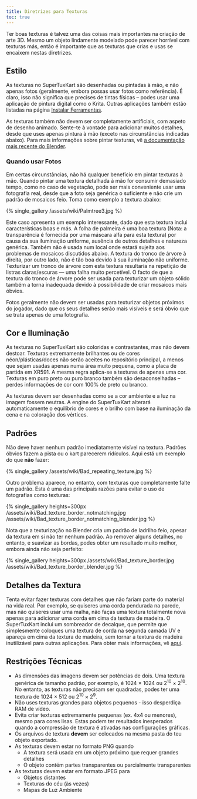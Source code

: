 ```yaml
---
title: Diretrizes para Texturas
toc: true
---
```

Ter boas texturas é talvez uma das coisas mais importantes na criação de arte 3D. Mesmo um objeto lindamente modelado pode parecer horrível com texturas más, então é importante que as texturas que crias e usas se encaixem nestas diretrizes.

## Estilo

As texturas no SuperTuxKart são desenhadas ou pintadas à mão, e não apenas fotos (geralmente, embora possas usar fotos como referência). É claro, isso não significa que precises de tintas físicas – podes usar uma aplicação de pintura digital como o Krita. Outras aplicações também estão listadas na página [Instalar Ferramentas](Installing_Tools).

As texturas também não devem ser completamente artificiais, com aspeto de desenho animado. Sente-te à vontade para adicionar muitos detalhes, desde que uses apenas pintura à mão (exceto nas circunstâncias indicadas abaixo). Para mais informações sobre pintar texturas, vê [a documentação mais recente do Blender](https://docs.blender.org/manual/pt/latest/sculpt_paint/texture_paint/index.html).

### Quando usar Fotos

Em certas circunstâncias, não há qualquer benefício em pintar texturas à mão. Quando pintar uma textura detalhada à mão for consumir demasiado tempo, como no caso de vegetação, pode ser mais conveniente usar uma fotografia real, desde que a foto seja genérica o suficiente e não crie um padrão de mosaicos feio. Toma como exemplo a textura abaixo:

{% single_gallery /assets/wiki/Palmtree3.jpg %}

Este caso apresenta um exemplo interessante, dado que esta textura inclui características boas e más. A folha de palmeira é uma boa textura (Nota: a transparência é fornecida por uma máscara alfa para esta textura) por causa da sua iluminação uniforme, ausência de outros detalhes e natureza genérica. Também não é usada num local onde estará sujeita aos problemas de mosaicos discutidos abaixo. A textura do tronco de árvore à direita, por outro lado, não é tão boa devido à sua iluminação não uniforme. Texturizar um tronco de árvore com esta textura resultaria na repetição de listras claras/escuras — uma falha muito percetível. O facto de que a textura do tronco de árvore pode ser usada para texturizar um objeto sólido também a torna inadequada devido à possibilidade de criar mosaicos mais óbvios.

Fotos geralmente não devem ser usadas para texturizar objetos próximos do jogador, dado que os seus detalhes serão mais visíveis e será óbvio que se trata apenas de uma fotografia.

## Cor e Iluminação

As texturas no SuperTuxKart são coloridas e contrastantes, mas não devem destoar. Texturas extremamente brilhantes ou de cores néon/plásticas/doces não serão aceites no repositório principal, a menos que sejam usadas apenas numa área muito pequena, como a placa de partida em XR591. A mesma regra aplica-se a texturas de apenas uma cor. Texturas em puro preto ou puro branco também são desaconselhadas – perdes informações de cor com 100% de preto ou branco.

As texturas devem ser desenhadas como se a cor ambiente e a luz na imagem fossem neutras. A engine do SuperTuxKart alterará automaticamente o equilíbrio de cores e o brilho com base na iluminação da cena e na coloração dos vértices.

## Padrões

Não deve haver nenhum padrão imediatamente visível na textura. Padrões óbvios fazem a pista ou o kart parecerem ridículos. Aqui está um exemplo do que **não** fazer:

{% single_gallery /assets/wiki/Bad_repeating_texture.jpg %}

Outro problema aparece, no entanto, com texturas que completamente falte um padrão. Esta é uma das principais razões para evitar o uso de fotografias como texturas:

{% single_gallery heights=300px
/assets/wiki/Bad_texture_border_notmatching.jpg
/assets/wiki/Bad_texture_border_notmatching_blender.jpg
%}

Nota que a texturização no Blender cria um padrão de ladrilho feio, apesar da textura em si não ter nenhum padrão. Ao remover alguns detalhes, no entanto, e suavizar as bordas, podes obter um resultado muito melhor, embora ainda não seja perfeito:

{% single_gallery heights=300px
/assets/wiki/Bad_texture_border.jpg
/assets/wiki/Bad_texture_border_blender.jpg
%}

## Detalhes da Textura

Tenta evitar fazer texturas com detalhes que não fariam parte do material na vida real. Por exemplo, se quiseres uma corda pendurada na parede, mas não quiseres usar uma malha, não faças uma textura totalmente nova apenas para adicionar uma corda em cima da textura de madeira. O SuperTuxKart inclui um sombreador de decalque, que permite que simplesmente coloques uma textura de corda na segunda camada UV e apareça em cima da textura de madeira, sem tornar a textura de madeira inutilizável para outras aplicações. Para obter mais informações, vê [aqui](Texturing#Decals).

## Restrições Técnicas
* As dimensões das imagens devem ser potências de dois. Uma textura genérica de tamanho padrão, por exemplo, é 1024 × 1024 ou 2<sup>10</sup> × 2<sup>10</sup>. No entanto, as texturas não precisam ser quadradas, podes ter uma textura de 1024 × 512 ou 2<sup>10</sup> × 2<sup>9</sup>.
* Não uses texturas grandes para objetos pequenos - isso desperdiça RAM de vídeo.
* Evita criar texturas extremamente pequenas (ex. 4x4 ou menores), mesmo para cores lisas. Estas podem ter resultados inesperados quando a compressão de textura é ativadas nas configurações gráficas.
* Os arquivos de textura **devem** ser colocados na mesma pasta do teu objeto exportado.
* As texturas devem estar no formato PNG quando
    * A textura será usada em um objeto próximo que requer grandes detalhes
    * O objeto contém partes transparentes ou parcialmente transparentes
* As texturas devem estar em formato JPEG para
    * Objetos distantes
    * Texturas do céu (às vezes)
    * Mapas de Luz Ambiente
